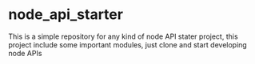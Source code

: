 # node_api_starter
This is a simple repository for any kind of node API stater project, this project include some important  modules, just clone and start developing node APIs
